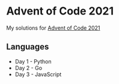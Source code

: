# Advent of Code 2021

My solutions for [Advent of Code 2021](https://adventofcode.com/2021)

## Languages

* Day 1 - Python
* Day 2 - Go
* Day 3 - JavaScript

